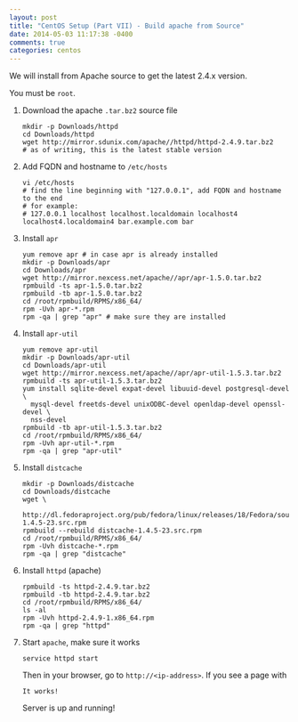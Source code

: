 ```yaml
---
layout: post
title: "CentOS Setup (Part VII) - Build apache from Source"
date: 2014-05-03 11:17:38 -0400
comments: true
categories: centos
---
```


We will install from Apache source to get the latest 2.4.x version.

You must be `root`.

<!-- more -->

1. Download the apache `.tar.bz2` source file

    ```
    mkdir -p Downloads/httpd
    cd Downloads/httpd
    wget http://mirror.sdunix.com/apache//httpd/httpd-2.4.9.tar.bz2
    # as of writing, this is the latest stable version
    ```

2. Add FQDN and hostname to `/etc/hosts`

    ```
    vi /etc/hosts
    # find the line beginning with "127.0.0.1", add FQDN and hostname to the end
    # for example:
    # 127.0.0.1 localhost localhost.localdomain localhost4 localhost4.localdomain4 bar.example.com bar
    ```

4. Install `apr`

    ```
    yum remove apr # in case apr is already installed
    mkdir -p Downloads/apr
    cd Downloads/apr
    wget http://mirror.nexcess.net/apache//apr/apr-1.5.0.tar.bz2
    rpmbuild -ts apr-1.5.0.tar.bz2
    rpmbuild -tb apr-1.5.0.tar.bz2
    cd /root/rpmbuild/RPMS/x86_64/
    rpm -Uvh apr-*.rpm
    rpm -qa | grep "apr" # make sure they are installed
    ```

5. Install `apr-util`

    ```
    yum remove apr-util
    mkdir -p Downloads/apr-util
    cd Downloads/apr-util
    wget http://mirror.nexcess.net/apache//apr/apr-util-1.5.3.tar.bz2
    rpmbuild -ts apr-util-1.5.3.tar.bz2
    yum install sqlite-devel expat-devel libuuid-devel postgresql-devel \
      mysql-devel freetds-devel unixODBC-devel openldap-devel openssl-devel \
      nss-devel
    rpmbuild -tb apr-util-1.5.3.tar.bz2
    cd /root/rpmbuild/RPMS/x86_64/
    rpm -Uvh apr-util-*.rpm
    rpm -qa | grep "apr-util"
    ```

6. Install `distcache`

    ```
    mkdir -p Downloads/distcache
    cd Downloads/distcache
    wget \
      http://dl.fedoraproject.org/pub/fedora/linux/releases/18/Fedora/source/SRPMS/d/distcache-1.4.5-23.src.rpm
    rpmbuild --rebuild distcache-1.4.5-23.src.rpm
    cd /root/rpmbuild/RPMS/x86_64/
    rpm -Uvh distcache-*.rpm
    rpm -qa | grep "distcache"
    ```

4. Install `httpd` (apache)

    ```
    rpmbuild -ts httpd-2.4.9.tar.bz2
    rpmbuild -tb httpd-2.4.9.tar.bz2
    cd /root/rpmbuild/RPMS/x86_64/
    ls -al
    rpm -Uvh httpd-2.4.9-1.x86_64.rpm
    rpm -qa | grep "httpd"
    ```

5. Start `apache`, make sure it works

    ```
    service httpd start
    ```

    Then in your browser, go to `http://<ip-address>`. If you see a page with

    ```
    It works!
    ```

    Server is up and running!
